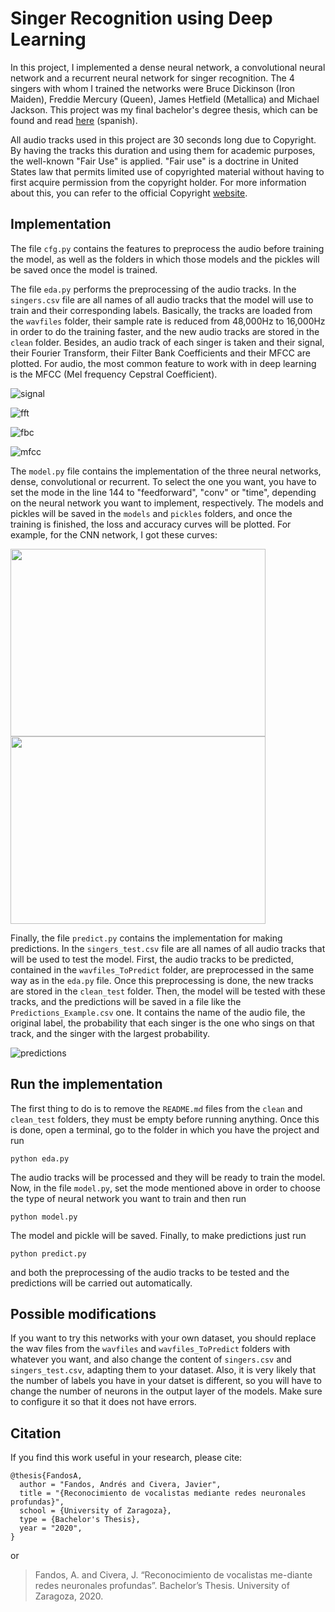# Singer Recognition using Deep Learning

In this project, I implemented a dense neural network, a convolutional neural network and a recurrent neural network for singer recognition. The 4 singers with whom I trained the networks were Bruce Dickinson (Iron Maiden), Freddie Mercury (Queen), James Hetfield (Metallica) and Michael Jackson. This project was my final bachelor's degree thesis, which can be found and read [here](https://zaguan.unizar.es/record/96551/files/TAZ-TFG-2020-2198.pdf) (spanish).

All audio tracks used in this project are 30 seconds long due to Copyright. By having the tracks this duration and using them for academic purposes, the well-known "Fair Use" is applied. "Fair use" is a doctrine in United States law that permits limited use of copyrighted material without having to first acquire permission from the copyright holder. For more information about this, you can refer to the official Copyright [website](https://www.copyright.gov/fair-use/more-info.html).



## Implementation

The file ``cfg.py`` contains the features to preprocess the audio before training the model, as well as the folders in which those models and the pickles will be saved once the model is trained.

The file ``eda.py`` performs the preprocessing of the audio tracks. In the ``singers.csv`` file are all names of all audio tracks that the model will use to train and their corresponding labels. Basically, the tracks are loaded from the ``wavfiles`` folder, their sample rate is reduced from 48,000Hz to 16,000Hz in order to do the training faster, and the new audio tracks are stored in the ``clean`` folder. Besides, an audio track of each singer is taken and their signal, their Fourier Transform, their Filter Bank Coefficients and their MFCC are plotted. For audio, the most common feature to work with in deep learning is the MFCC (Mel frequency Cepstral Coefficient).

![signal](https://user-images.githubusercontent.com/71872419/147421132-96eeb031-de2a-4e21-802b-6bf70e57780a.png)

![fft](https://user-images.githubusercontent.com/71872419/147421143-57b64e59-b4ab-4b6f-b215-91afa438932c.png)

![fbc](https://user-images.githubusercontent.com/71872419/147421146-664d55d9-74ef-462d-9323-0118969601c0.png)

![mfcc](https://user-images.githubusercontent.com/71872419/147421149-ff57af51-3dcc-47c8-afcc-ed35aa4255dc.png)

The ``model.py`` file contains the implementation of the three neural networks, dense, convolutional or recurrent. To select the one you want, you have to set the mode in the line 144 to "feedforward", "conv" or "time", depending on the neural network you want to implement, respectively. The models and pickles will be saved in the ``models`` and ``pickles`` folders, and once the training is finished, the loss and accuracy curves will be plotted. For example, for the CNN network, I got these curves:

<img src="https://user-images.githubusercontent.com/71872419/147421193-09dfe7db-50d9-4250-a831-2c27e5d97d3d.png" width="408" height="300">   <img src="https://user-images.githubusercontent.com/71872419/147421196-54641f2f-458c-43ec-8834-9729bd10be70.png"  width="408" height="300">

Finally, the file ``predict.py`` contains the implementation for making predictions. In the ``singers_test.csv`` file are all names of all audio tracks that will be used to test the model. First, the audio tracks to be predicted, contained in the ``wavfiles_ToPredict`` folder, are preprocessed in the same way as in the ``eda.py`` file. Once this preprocessing is done, the new tracks are stored in the ``clean_test`` folder. Then, the model will be tested with these tracks, and the predictions will be saved in a file like the ``Predictions_Example.csv`` one. It contains the name of the audio file, the original label, the probability that each singer is the one who sings on that track, and the singer with the largest probability.

![predictions](https://user-images.githubusercontent.com/71872419/147421229-0a13bf35-c236-464b-9535-1e0db797d266.PNG)



## Run the implementation

The first thing to do is to remove the ``README.md`` files from the ``clean`` and ``clean_test`` folders, they must be empty before running anything. Once this is done, open a terminal, go to the folder in which you have the project and run
```
python eda.py
```
The audio tracks will be processed and they will be ready to train the model. Now, in the file ``model.py``, set the mode mentioned above in order to choose the type of neural network you want to train and then run
```
python model.py
```
The model and pickle will be saved. Finally, to make predictions just run 
```
python predict.py
```
and both the preprocessing of the audio tracks to be tested and the predictions will be carried out automatically.



## Possible modifications

If you want to try this networks with your own dataset, you should replace the wav files from the ``wavfiles`` and ``wavfiles_ToPredict`` folders with whatever you want, and also change the content of ``singers.csv`` and ``singers_test.csv``, adapting them to your dataset. Also, it is very likely that the number of labels you have in your datset is different, so you will have to change the number of neurons in the output layer of the models. Make sure to configure it so that it does not have errors.



## Citation
If you find this work useful in your research, please cite:
```
@thesis{FandosA,
  author = "Fandos, Andrés and Civera, Javier",
  title = "{Reconocimiento de vocalistas mediante redes neuronales profundas}",
  school = {University of Zaragoza},
  type = {Bachelor's Thesis},
  year = "2020",
}
```
or
> Fandos, A. and Civera, J. “Reconocimiento de vocalistas me-diante redes neuronales profundas”. Bachelor’s Thesis. University of Zaragoza, 2020.
